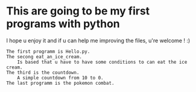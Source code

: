 # This are going to be my first programs with python
I hope u enjoy it and if u can help me improving the files, u're welcome ! :)
    
    
    The first programm is Hello.py.
    The secong eat_an_ice_cream.
        Is based that u have to have some conditions to can eat the ice cream.
    The third is the countdown.
        A simple countdown from 10 to 0.
    The last programm is the pokemon combat.